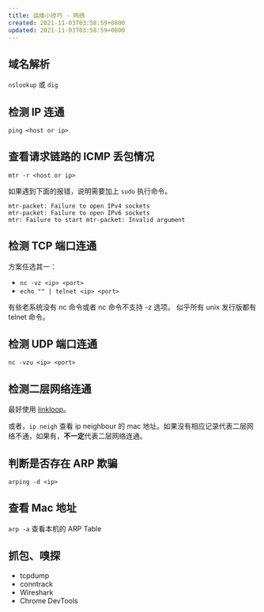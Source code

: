 ```yaml
---
title: 运维小技巧 - 网络
created: 2021-11-03T03:58:59+0800
updated: 2021-11-03T03:58:59+0800
---
```



## 域名解析

`nslookup` 或 `dig`

## 检测 IP 连通

`ping <host or ip>`

## 查看请求链路的 ICMP 丢包情况

`mtr -r <host or ip>`

如果遇到下面的报错，说明需要加上 `sudo` 执行命令。

```
mtr-packet: Failure to open IPv4 sockets
mtr-packet: Failure to open IPv6 sockets
mtr: Failure to start mtr-packet: Invalid argument
```

## 检测 TCP 端口连通

方案任选其一：

- `nc -vz <ip> <port>`
- `echo "" | telnet <ip> <port>`

有些老系统没有 nc 命令或者 nc 命令不支持 -z 选项。
似乎所有 unix 发行版都有 telnet 命令。

## 检测 UDP 端口连通

`nc -vzu <ip> <port>`

## 检测二层网络连通

最好使用 [linkloop](https://linux.die.net/man/1/linkloop)。

或者，`ip neigh` 查看 ip neighbour 的 mac 地址。如果没有相应记录代表二层网络不通，如果有，**不一定**代表二层网络连通。

## 判断是否存在 ARP 欺骗

`arping -d <ip>`

## 查看 Mac 地址

`arp -a` 查看本机的 ARP Table

## 抓包、嗅探

- tcpdump
- conntrack
- Wireshark
- Chrome DevTools
